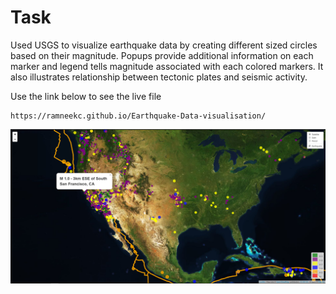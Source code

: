 # Task 

Used USGS to visualize earthquake data by creating different sized circles based on their magnitude.
Popups provide additional information on each marker and legend tells magnitude associated with each colored markers.
It also illustrates relationship between tectonic plates and seismic activity.

Use the link below to see the live file
```
https://ramneekc.github.io/Earthquake-Data-visualisation/
```
![](static/Screenshot%20(71).png)


